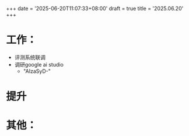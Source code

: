 +++
date = '2025-06-20T11:07:33+08:00'
draft = true
title = '2025.06.20'
+++
<!--more-->
# 工作：
- 评测系统联调
- 调研google ai studio
  - "AIzaSyD-"

# 提升



# 其他：

